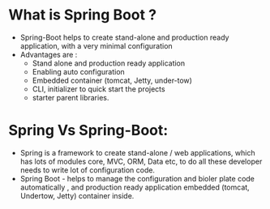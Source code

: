 # What is Spring Boot ?
  - Spring-Boot helps to create stand-alone and production ready application, with a very minimal configuration
  - Advantages are :
    - Stand alone and production ready application
    - Enabling auto configuration
    - Embedded container (tomcat, Jetty, under-tow)
    - CLI, initializer to quick start the projects
    - starter parent libraries.

# Spring Vs Spring-Boot:
   - Spring is a framework to create stand-alone / web applications, which has lots of modules core, MVC, ORM, Data etc, to do all these developer needs to write lot of configuration code.
   - Spring Boot - helps to manage the configuration and bioler plate code automatically , and production ready application embedded (tomcat, Undertow, Jetty) container inside.
   
    

